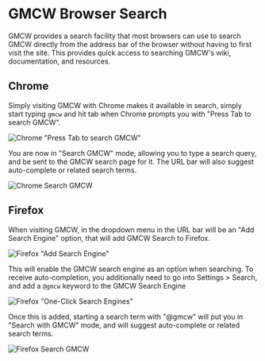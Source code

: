 # GMCW Browser Search

GMCW provides a search facility that most browsers can use to search GMCW directly from the address bar of the browser without having to first visit the site. This provides quick access to searching GMCW's wiki, documentation, and resources.

## Chrome
Simply visiting GMCW with Chrome makes it available in search, simply start typing `gmcw` and hit tab when Chrome prompts you with "Press Tab to search GMCW".

![Chrome "Press Tab to search GMCW"](https://i.imgur.com/5fsLIPq.png)

You are now in "Search GMCW" mode, allowing you to type a search query, and be sent to the GMCW search page for it. The URL bar will also suggest auto-complete or related search terms.

![Chrome Search GMCW](https://imgur.com/nG4VCKQ.png)

## Firefox
When visiting GMCW, in the dropdown menu in the URL bar will be an "Add Search Engine" option, that will add GMCW Search to Firefox.

![Firefox "Add Search Engine"](https://imgur.com/nkW6RME.png)

This will enable the GMCW search engine as an option when searching. To receive auto-completion, you additionally need to go into Settings > Search, and add a `@gmcw` keyword to the GMCW Search Engine

![Firefox "One-Click Search Engines"](https://imgur.com/FYOAZnC.png)

Once this is added, starting a search term with "@gmcw" will put you in "Search with GMCW" mode, and will suggest auto-complete or related search terms.

![Firefox Search GMCW](https://imgur.com/tGtTAvA.png)